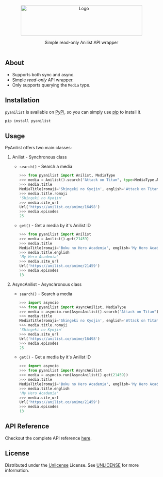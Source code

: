 <br/>
<p align="center">
  <a href="https://github.com/Ravencentric/pyanilist">
    <img src="/assets/logo.svg" alt="Logo" width="400" height="100">
  </a>
  <p align="center">
    Simple read-only Anilist API wrapper
    <br/>
    <br/>
  </p>
</p>


## About

- Supports both sync and async. 
- Simple *read-only* API wrapper.
- Only supports querying the `Media` type.

## Installation

`pyanilist` is available on [PyPI](https://pypi.org/project/pyanilist/), so you can simply use [pip](https://github.com/pypa/pip) to install it.

```sh
pip install pyanilist
```

## Usage

PyAnilist offers two main classes:

1. Anilist - Synchronous class
    - `search()` - Search a media

        ```py
        >>> from pyanilist import Anilist, MediaType
        >>> media = Anilist().search("Attack on Titan", type=MediaType.ANIME)
        >>> media.title
        MediaTitle(romaji='Shingeki no Kyojin', english='Attack on Titan', native='進撃の巨人')
        >>> media.title.romaji
        'Shingeki no Kyojin'
        >>> media.site_url
        Url('https://anilist.co/anime/16498')
        >>> media.episodes
        25
        ```
    - `get()` - Get a media by it's Anilist ID

        ```py
        >>> from pyanilist import Anilist
        >>> media = Anilist().get(21459)
        >>> media.title
        MediaTitle(romaji='Boku no Hero Academia', english='My Hero Academia', native='僕のヒーローアカデミア')
        >>> media.title.english
        'My Hero Academia'
        >>> media.site_url
        Url('https://anilist.co/anime/21459')
        >>> media.episodes
        13
        ```

2. AsyncAnilist - Asynchronous class
    - `search()` - Search a media

        ```py
        >>> import asyncio
        >>> from pyanilist import AsyncAnilist, MediaType
        >>> media = asyncio.run(AsyncAnilist().search("Attack on Titan"))
        >>> media.title
        MediaTitle(romaji='Shingeki no Kyojin', english='Attack on Titan', native='進撃の巨人')
        >>> media.title.romaji
        'Shingeki no Kyojin'
        >>> media.site_url
        Url('https://anilist.co/anime/16498')
        >>> media.episodes
        25
        ```
    - `get()` - Get a media by it's Anilist ID

        ```py
        >>> import asyncio
        >>> from pyanilist import AsyncAnilist
        >>> media = asyncio.run(AsyncAnilist().get(21459))
        >>> media.title
        MediaTitle(romaji='Boku no Hero Academia', english='My Hero Academia', native='僕のヒーローアカデミア')
        >>> media.title.english
        'My Hero Academia'
        >>> media.site_url
        Url('https://anilist.co/anime/21459')
        >>> media.episodes
        13
        ```

## API Reference

Checkout the complete API reference [here](https://ravencentric.github.io/pyanilist/).

## License

Distributed under the [Unlicense](https://choosealicense.com/licenses/unlicense/) License. See [UNLICENSE](https://github.com/Ravencentric/pyanilist/blob/main/UNLICENSE) for more information.